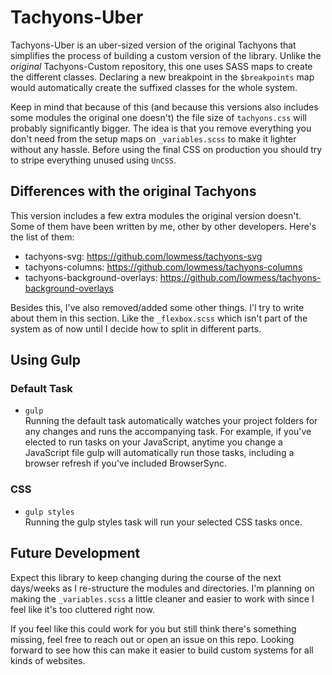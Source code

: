 # Tachyons-Uber
Tachyons-Uber is an uber-sized version of the original Tachyons that simplifies the process of building a custom version of the library. Unlike the _original_ Tachyons-Custom repository, this one uses SASS maps to create the different classes. Declaring a new breakpoint in the `$breakpoints` map would automatically create the suffixed classes for the whole system.

Keep in mind that because of this (and because this versions also includes some modules the original one doesn't) the file size of `tachyons.css` will probably significantly bigger. The idea is that you remove everything you don't need from the setup maps on `_variables.scss` to make it lighter without any hassle. Before using the final CSS on production you should try to stripe everything unused using `UnCSS`.

## Differences with the original Tachyons
This version includes a few extra modules the original version doesn't. Some of them have been written by me, other by other developers. Here's the list of them:
- tachyons-svg: https://github.com/lowmess/tachyons-svg
- tachyons-columns: https://github.com/lowmess/tachyons-columns
- tachyons-background-overlays: https://github.com/lowmess/tachyons-background-overlays

Besides this, I've also removed/added some other things. I'l try to write about them in this section. Like the `_flexbox.scss` which isn't part of the system as of now until I decide how to split in different parts.

## Using Gulp
### Default Task
- `gulp`  
  Running the default task automatically watches your project folders for any changes and runs the accompanying task. For example, if you've elected to run tasks on your JavaScript, anytime you change a JavaScript file gulp will automatically run those tasks, including a browser refresh if you've included BrowserSync.

### CSS
- `gulp styles`  
  Running the gulp styles task will run your selected CSS tasks once.

## Future Development
Expect this library to keep changing during the course of the next days/weeks as I re-structure the modules and directories. I'm planning on making the `_variables.scss` a little cleaner and easier to work with since I feel like it's too cluttered right now.

If you feel like this could work for you but still think there's something missing, feel free to reach out or open an issue on this repo. Looking forward to see how this can make it easier to build custom systems for all kinds of websites.

